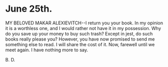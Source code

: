 # June 25th.

MY BELOVED MAKAR ALEXIEVITCH--I return you your book. In my opinion it
is a worthless one, and I would rather not have it in my possession.
Why do you save up your money to buy such trash? Except in jest, do
such books really please you? However, you have now promised to send me
something else to read. I will share the cost of it. Now, farewell until
we meet again. I have nothing more to say.

B. D.




